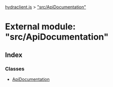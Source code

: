 [hydraclient.js](../index.md) > ["src/ApiDocumentation"](../modules/_src_apidocumentation_.md)



# External module: "src/ApiDocumentation"

## Index

### Classes

* [ApiDocumentation](../classes/_src_apidocumentation_.apidocumentation.md)



